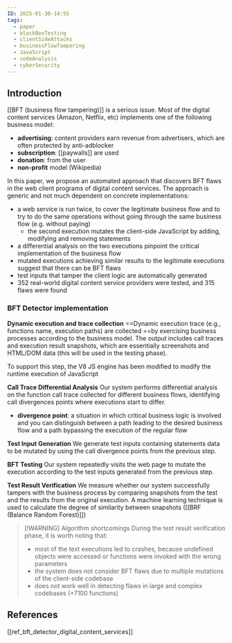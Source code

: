 ```yaml
---
ID: 2025-01-30-14:55
tags:
  - paper
  - blackBoxTesting
  - clientSideAttacks
  - businessFlowTampering
  - JavaScript
  - codeAnalysis
  - cyberSecurity
---
```

## Introduction

[[BFT (business flow tampering)]] is a serious issue. Most of the digital content services (Amazon, Netflix, etc) implements one of the following business model:
- **advertising**: content providers earn revenue from advertisers, which are often protected by anti-adblocker
- **subscription**: [[paywalls]] are used 
- **donation**: from the user
- **non-profit** model (Wikipedia)

In this paper, we propose an automated approach that discovers BFT flaws in the web client programs of digital content services. The approach is generic and not much dependent on concrete implementations:
- a web service is run twice, to cover the legitimate business flow and to try to do the same operations without going through the same business flow (e.g. without paying)
	- the second execution mutates the client-side JavaScript by adding, modifying and removing statements
- a differential analysis on the two executions pinpoint the critical implementation of the business flow
- mutated executions achieving similar results to the legitimate executions suggest that there can be BFT flaws
- test inputs that tamper the client logic are automatically generated
- 352 real-world digital content service providers were tested, and 315 flaws were found

### BFT Detector implementation

**Dynamic execution and trace collection**
==Dynamic execution trace (e.g., functions name, execution paths) are collected ==by exercising business processes according to the business model. The output includes call traces and execution result snapshots, which are essentially screenshots and HTML/DOM data (this will be used in the testing phase).

To support this step, the V8 JS engine has been modified to modify the runtime execution of JavaScript

**Call Trace Differential Analysis**
Our system performs differential analysis on the function call trace collected for different business flows, identifying call divergences points where executions start to differ.
- **divergence point**: a situation in which critical business logic is involved and you can distinguish between a path leading to the desired business flow and a path bypassing the execution of the regular flow

**Test Input Generation**
We generate test inputs containing statements data to be mutated by using the call divergence points from the previous step.

**BFT Testing**
Our system repeatedly visits the web page to mutate the execution according to the test inputs generated from the previous step.

**Test Result Verification**
We measure whether our system successfully tampers with the business process by comparing snapshots from the test and the results from the original execution. A machine learning technique is used to calculate the degree of similarity between snapshots ([[BRF (Balance Random Forest)]])


> [!WARNING] Algorithm shortcomings
> During the test result verification phase, it is worth noting that:
> - most of the text executions led to crashes, because undefined objects were accessed or functions were invoked with the wrong parameters
> - the system does not consider BFT flaws due to multiple mutations of the client-side codebase
> - does not work well in detecting flaws in large and complex codebases (+7100 functions)

## References
[[ref_bft_detector_digital_content_services]]